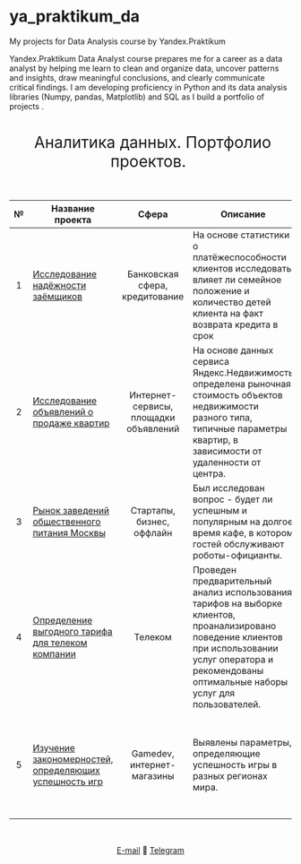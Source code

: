# ya_praktikum_da
My projects for Data Analysis course by Yandex.Praktikum

Yandex.Praktikum Data Analyst course prepares me for a career as a data analyst by helping me learn to clean and organize data, uncover patterns and insights, draw meaningful conclusions, and clearly communicate critical findings. I am developing proficiency in Python and its data analysis libraries (Numpy, pandas, Matplotlib) and SQL as I build a portfolio of projects .

<h1 style="font-weight:normal" align="center">
  &nbsp;Аналитика данных. Портфолио проектов.&nbsp;
</h1>
<br>

|№|Название проекта|Сфера|Описание|Стек|
|:-----:|-----|:-----:|-----|:-----:|
|1|[Исследование надёжности заёмщиков](https://github.com/bananacoach/ya_praktikum_da/blob/main/borrowers_analytics_git.ipynb)|Банковская сфера, кредитование|На основе статистики о платёжеспособности клиентов исследовать влияет ли семейное положение и количество детей клиента на факт возврата кредита в срок| `Python` `pymystem3` `Pandas` `NumPy` |
|2|[Исследование объявлений о продаже квартир](https://github.com/bananacoach/ya_praktikum_da/blob/main/estate_ads_research_git.ipynb)|Интернет-сервисы, площадки объявлений|На основе данных сервиса Яндекс.Недвижимость определена рыночная стоимость объектов недвижимости разного типа, типичные параметры квартир, в зависимости от удаленности от центра.| `Pandas` `Matplotlib` `NumPy`|
|3|[Рынок заведений общественного питания Москвы](https://github.com/bananacoach/ya_praktikum_da/blob/main/mos_public_catering_git.ipynb)|Стартапы, бизнес, оффлайн|Был исследован вопрос - будет ли успешным и популярным на долгое время кафе, в котором гостей обслуживают роботы-официанты.|`Pandas` `Seaborn` `Matplotlib` `Numpy` `Requests` `API`|
|4|[Определение выгодного тарифа для телеком компании](https://github.com/bananacoach/ya_praktikum_da/blob/main/tariff_research_git.ipynb)|Телеком|Проведен предварительный анализ использования тарифов на выборке клиентов, проанализировано поведение клиентов при использовании услуг оператора и рекомендованы оптимальные наборы услуг для пользователей.|`Python` `Pandas` `Matplotlib` `NumPy` `SciPy` `описательная статистика` `проверка статистических гипотез`|
|5|[Изучение закономерностей, определяющих успешность игр](https://github.com/bananacoach/ya_praktikum_da/blob/main/video_games_git.ipynb)|Gamedev, интернет-магазины|Выявлены параметры, определяющие успешность игры в разных регионах мира.|`Python` `Pandas` `NumPy` `Matplotlib` `предобработка данных` `исследовательский анализ данных` `описательная статистика`  `проверка статистических гипотез`|

<br>
<span align="center">
  
[E-mail](mailto:idobrushina@gmail.com) 📩 [Telegram](https://t.me/super_ira)

</span>


